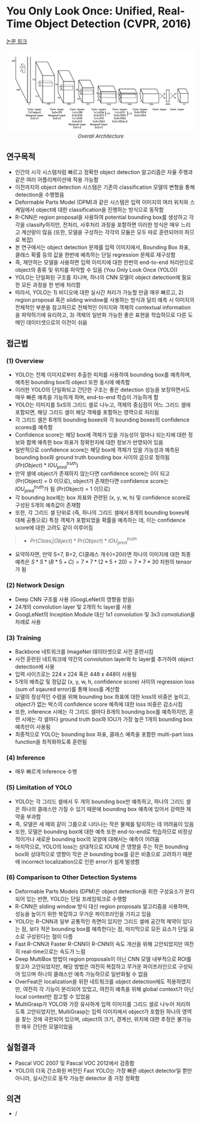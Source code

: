 # You Only Look Once: Unified, Real-Time Object Detection (CVPR, 2016)

[논문 링크](https://www.cv-foundation.org/openaccess/content_cvpr_2016/html/Redmon_You_Only_Look_CVPR_2016_paper.html)

<p align="center">
    <img width="600" alt='fig1' src="./img/02_15_01.png?raw=true"></br>
    <em><font size=2>Overall Architecture</font></em>
</p>

## 연구목적
- 인간의 시각 시스템처럼 빠르고 정확한 object detection 알고리즘은 자율 주행과 같은 여러 어플리케이션에 적용 가능함 
- 이전까지의 object detection 시스템은 기존의 classification 모델의 변형을 통해 detection을 수행했음
- Deformable Parts Model (DPM)과 같은 시스템은 입력 이미지의 여러 위치와 스케일에서 object에 대한 classification을 진행하는 방식으로 동작함
- R-CNN은 region proposal을 사용하여 potential bounding box를 생성하고 각각을 classify하지만, 전처리, 사후처리 과정을 포함하면 이러한 방식은 매우 느리고 계산량이 많음 (또한, 모델을 구성하는 각각의 모듈은 모두 따로 훈련되어야 하므로 복잡)
- 본 연구에서는 object detection 문제를 입력 이미지에서, Bounding Box 좌표, 클래스 확률 등의 값을 한번에 예측하는 단일 regression 문제로 재구성함 
- 즉, 제안하는 모델을 사용하면 입력 이미지에 대한 한번의 end-to-end 처리만으로 object의 종류 및 위치를 파악할 수 있음 (You Only Look Once (YOLO))
- YOLO는 단일화된 구조를 지니며, 하나의 CNN 모델이 object detection에 필요한 모든 과정을 한 번에 처리함 
- 따라서, YOLO는 1) 비디오에 대한 실시간 처리가 가능할 만큼 매우 빠르고, 2) region proposal 혹은 sliding window를 사용하는 방식과 달리 예측 시 이미지의 전체적인 부분을 참고하므로 전체적인 이미지와 객체의 contextual information을 파악하기에 유리하고, 3) 객체의 일반화 가능한 좋은 표현을 학습하므로 다른 도메인 데이터셋으로의 이전이 쉬움 

## 접근법
### (1) Overview 
- YOLO는 전체 이미지로부터 추출한 피처를 사용하여 bounding box를 예측하며, 예측된 bounding box의 object 또한 동시에 예측함 
- 이러한 YOLO의 단일화되고 간단한 구조는 좋은 detection 성능을 보장하면서도 매우 빠른 예측을 가능하게 하며, end-to-end 학습이 가능하게 함 
- YOLO는 이미지를 SxS의 그리드 셀로 나누고, 객체의 중심점이 어느 그리드 셀에 포함되면, 해당 그리드 셀이 해당 객체를 포함하는 영역으로 처리됨 
- 각 그리드 셀은 B개의 bounding boxes와 각 bounding boxes의 confidence scores를 예측함 
- Confidence score는 해당 box에 객체가 있을 가능성이 얼마나 되는지에 대한 정보와 함께 예측한 box 좌표가 정확한지에 대한 정보가 반영되어 있음 
- 일반적으로 confidence score는 해당 box에 객체가 있을 가능성과 예측된 bounding box와 ground truth bounding box 사이의 곱으로 정의됨 ($Pr(Object) * IOU_{pred}^{truth}$)
- 만약 셀에 object가 존재하지 않는다면 confidence score는 0이 되고 (Pr(Object) = 0 이므로), object가 존재한다면 confidence score는 $IOU_{pred}^{truth}$가 됨 (Pr(Object) = 1 이므로)
- 각 bounding box에는 box 좌표와 관련된 (x, y, w, h) 및 confidence score로 구성된 5개의 예측값이 존재함 
- 또한, 각 그리드 셀 단위로 (즉, 하나의 그리드 셀에서 B개의 bounding boxes에 대해 공통으로) 특정 객체가 포함되었을 확률을 예측하는 데, 이는 confidence score에 대한 고려도 같이 이루어짐
> - $Pr(Class_i|Object) * Pr(Object) * IOU_{pred}^{truth}$
- 요약하자면, 만약 S=7, B=2, C(클래스 개수)=20라면 하나의 이미지에 대한 최종 예측은 $S*S*(B*5+C) = 7*7*(2*5+20) = 7*7*30$ 차원의 tensor가 됨

### (2) Network Design 
- Deep CNN 구조를 사용 (GoogLeNet의 영향을 받음) 
- 24개의 convolution layer 및 2개의 fc layer를 사용 
- GoogLeNet의 Inception Module 대신 1x1 convolution 및 3x3 convolution을 차례로 사용

### (3) Training
- Backbone 네트워크를 ImageNet 데이터셋으로 사전 훈련시킴 
- 사전 훈련된 네트워크에 약간의 convolution layer와 fc layer를 추가하여 object detection에 사용 
- 입력 사이즈로는 224 x 224 혹은 448 x 448이 사용됨 
- 5개의 예측값 및 정답값 (x, y, w, h, confidence score) 사이의 regression loss (sum of sqaured error)를 통해 loss를 계산함 
- 모델의 정상적인 수렴을 위해 bounding box 좌표에 대한 loss의 비중은 높이고, object가 없는 박스의 confidence score 예측에 대한 loss 비중은 감소시킴
- 또한, inference 시에는 각 그리드 셀마다 B개의 bounding box를 예측하지만, 훈련 시에는 각 셀마다 ground truth box와 IOU가 가장 높은 1개의 bounding box 예측만이 사용됨
- 최종적으로 YOLO는 bounding box 좌표, 클래스 예측을 포함한 multi-part loss function을 최적화하도록 훈련됨

### (4) Inference 
- 매우 빠르게 Inference 수행 

### (5) Limitation of YOLO 
- YOLO는 각 그리드 셀에서 두 개의 bounding box만 예측하고, 하나의 그리드 셀은 하나의 클래스만 가질 수 있기 때문에 bounding box 예측에 있어서 강력한 제약을 부과함 
- 즉, 모델은 세 떼와 같이 그룹으로 나타나는 작은 물체를 탐지하는 데 어려움이 있음 
- 또한, 모델은 bounding box에 대한 예측 또한 end-to-end로 학습하므로 비정상적이거나 새로운 bounding box의 모양에 대해서는 예측이 어려움 
- 마지막으로, YOLO의 loss는 상대적으로 IOU에 큰 영향을 주는 작은 bounding box와 상대적으로 영향이 작은 큰 bounding box를 같은 비중으로 고려하기 때문에 incorrect localization으로 인한 error가 쉽게 발생함

### (6) Comparison to Other Detection Systems 
- Deformable Parts Models (DPM)은 object detection을 위한 구성요소가 분리되어 있는 반면, YOLO는 단일 프레임워크로 수행함 
- R-CNN은 sliding window 방식 대신 region proposals 알고리즘을 사용하며, 성능을 높이기 위한 복잡하고 무거운 파이프라인을 가지고 있음 
- YOLO는 R-CNN과 일부 공통적인 측면이 있지만 그리드 셀에 공간적 제약이 있다는 점, 보다 적은 bounding box를 예측한다는 점, 마지막으로 모든 요소가 단일 요소로 구성된다는 점이 다름 
- Fast R-CNN과 Faster R-CNN이 R-CNN의 속도 개선을 위해 고안되었지만 여전히 real-time으로는 속도가 느림 
- Deep MultiBox 방법이 region proposals이 아닌 CNN 모델 내부적으로 ROI를 찾고자 고안되었지만, 해당 방법은 여전히 복잡하고 무거운 파이프라인으로 구성되어 있으며 하나의 클래스만 예측 가능하므로 일반화될 수 없음 
- OverFeat은 localization을 위한 네트워크를 object detection에도 적용하였지만, 여전히 각 기능이 분리되어 있었고, 여전히 예측을 위해 global context가 아닌 local context만 참고할 수 있었음 
- MultiGrasp가 YOLO와 가장 유사하게 입력 이미지를 그리드 셀로 나누어 처리하도록 고안되었지만, MultiGrasp는 입력 이미지에서 object가 포함된 하나의 영역을 찾는 것에 국한되어 있으며, object의 크기, 경계선, 위치에 대한 추정은 불가능한 매우 간단한 모델이었음 

## 실험결과
- Pascal VOC 2007 및 Pascal VOC 2012에서 검증함 
- YOLO의 더욱 간소화된 버전인 Fast YOLO는 가장 빠른 object detector일 뿐만 아니라, 실시간으로 동작 가능한 detector 중 가장 정확함 

## 의견
- /